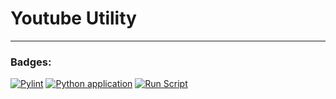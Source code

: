 # Youtube Utility

---

### Badges:

[![Pylint](https://github.com/Advik-B/YoutubeVideo-Downloader/actions/workflows/pylint.yml/badge.svg)](https://github.com/Advik-B/YoutubeVideo-Downloader/actions/workflows/pylint.yml)
[![Python application](https://github.com/Advik-B/YoutubeVideo-Downloader/actions/workflows/python-app.yml/badge.svg)](https://github.com/Advik-B/YoutubeVideo-Downloader/actions/workflows/python-app.yml)
[![Run Script](https://github.com/Advik-B/YoutubeVideo-Downloader/actions/workflows/py-script.yml/badge.svg?branch=Master)](https://github.com/Advik-B/YoutubeVideo-Downloader/actions/workflows/py-script.yml)
